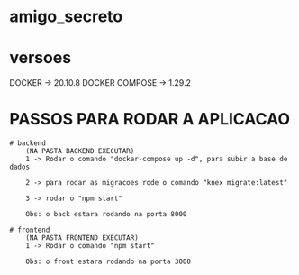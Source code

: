# amigo_secreto

# versoes
DOCKER -> 20.10.8
DOCKER COMPOSE -> 1.29.2


# PASSOS PARA RODAR A APLICACAO
    # backend
        (NA PASTA BACKEND EXECUTAR)
        1 -> Rodar o comando "docker-compose up -d", para subir a base de dados

        2 -> para rodar as migracoes rode o comando "knex migrate:latest"
        
        3 -> rodar o "npm start"
        
        Obs: o back estara rodando na porta 8000 
        
    # frontend
        (NA PASTA FRONTEND EXECUTAR)
        1 -> Rodar o comando "npm start"
        
        Obs: o front estara rodando na porta 3000


